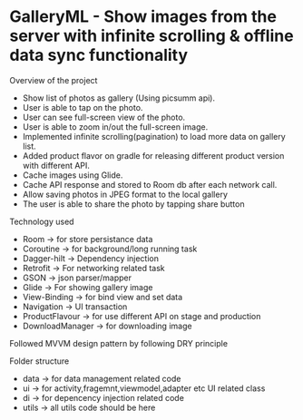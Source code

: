 # GalleryML - Show images from the server with infinite scrolling & offline data sync functionality

Overview of the project

 - Show list of photos as gallery (Using picsumm api).
 - User is able to tap on the photo.
 - User can see full-screen view of the photo.
 - User is able to zoom in/out the full-screen image.
 - Implemented infinite scrolling(pagination) to load more data on gallery list.
 - Added product flavor on gradle for releasing different product version with different API.
 - Cache images using Glide.
 - Cache API response and stored to Room db after each network call.
 - Allow saving photos in JPEG format to the local gallery
 - The user is able to share the photo by tapping share button

 
Technology used

- Room -> for store persistance data
- Coroutine -> for background/long running task
- Dagger-hilt -> Dependency injection
- Retrofit -> For networking related task
- GSON -> json parser/mapper
- Glide -> For showing gallery image
- View-Binding -> for bind view and set data
- Navigation -> UI transaction
- ProductFlavour -> for use different API on stage and production
- DownloadManager -> for downloading image

Followed MVVM design pattern by following DRY principle

Folder structure
 - data -> for data management related code
 - ui -> for activity,fragemnt,viewmodel,adapter etc UI related class
 - di -> for depencency injection related code
 - utils -> all utils code should be here



